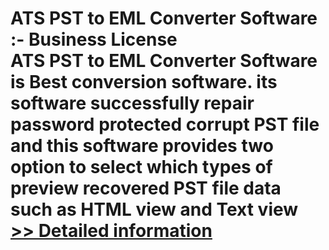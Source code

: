 # ATS PST to EML Converter Software :- Business License<br />ATS PST to EML Converter Software is Best conversion software. its software successfully repair password protected corrupt PST file and this software provides two option to select which types of preview recovered PST file data such as HTML view and Text view<br />[>> Detailed information](https://secure.shareit.com/shareit/product.html?productid=300778922&affiliateid=200057808)